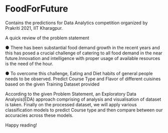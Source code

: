 # FoodForFuture

Contains the predictions for Data Analytics competition organized by Prakriti 2021, IIT Kharagpur.

A quick review of the problem statement

● There has been substantial food demand growth in the recent years and this
has posed a crucial challenge of catering to all food demand in the near
future.Innovation and intelligence with proper usage of available resources is the
need of the hour.

● To overcome this challenge, Eating and Diet habits of general people needs
to be observed. Predict Course Type and Flavor of different cuisines based on the given 
Training Dataset provided

According to the given Problem Statement, an Exploratory Data Analysis(EDA)
approach comprising of analysis and visualisation of dataset is taken. Finally on
the processed dataset, we will apply various classification models to predict
Course type and then compare between our accuracies across these models.

Happy reading!
